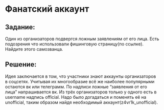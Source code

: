 <h1>Фанатский аккаунт</h1>

<h2>Задание:</h2>
Один из организаторов подвергся ложным заявлениям от его лица. Есть подозрения что использовали фишинговую страницу(по ссылке). Найдите этого самозванца.<br>

<h2>Решение:</h2>
Идея заключается в том, что участники знают аккаунты организаторов в соцсетях. Учитывая их многообразие всё же наиболее популярными остаются вк или телеграмм. По надписи ложные “заявления от его лица” напрашивается вк. Из трёх организаторов только у одного есть в username надпись official. Надо было догадаться и поменять её на unofficial, таким образом найдя необходимый аккаунт(z4vr1k_unofficial).
